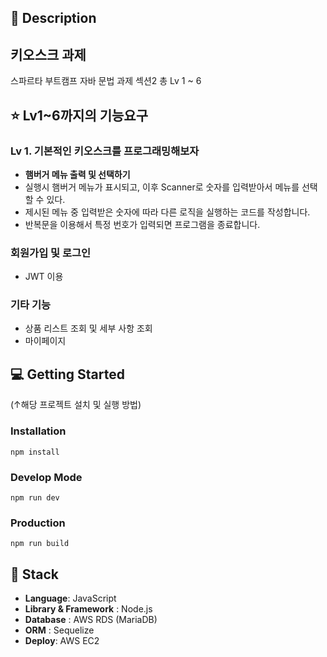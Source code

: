 
## 📖 Description

## 키오스크 과제 
스파르타 부트캠프 자바 문법 과제 섹션2
총 Lv 1 ~ 6


## ⭐ Lv1~6까지의 기능요구
### Lv 1. 기본적인 키오스크를 프로그래밍해보자
- **햄버거 메뉴 출력 및 선택하기**
- 실행시 햄버거 메뉴가 표시되고, 이후 Scanner로 숫자를 입력받아서 메뉴를 선택할 수 있다.
- 제시된 메뉴 중 입력받은 숫자에 따라 다른 로직을 실행하는 코드를 작성합니다.
- 반복문을 이용해서 특정 번호가 입력되면 프로그램을 종료합니다.

### 회원가입 및 로그인 
- JWT 이용

### 기타 기능
- 상품 리스트 조회 및 세부 사항 조회
- 마이페이지

## 💻 Getting Started
(↑해당 프로젝트 설치 및 실행 방법)

### Installation
```
npm install
```
### Develop Mode
```
npm run dev
```
### Production
```
npm run build
```

## 🔧 Stack
- **Language**: JavaScript
- **Library & Framework** : Node.js
- **Database** : AWS RDS (MariaDB)
- **ORM** : Sequelize
- **Deploy**: AWS EC2
